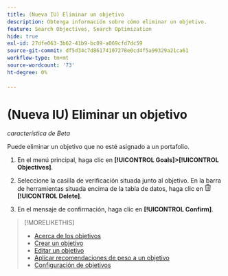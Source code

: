 ```yaml
---
title: (Nueva IU) Eliminar un objetivo
description: Obtenga información sobre cómo eliminar un objetivo.
feature: Search Objectives, Search Optimization
hide: true
exl-id: 27dfe063-3b62-41b9-bc09-a069cfd7dc59
source-git-commit: df5d34c7d86174107278e0cd4f5a99329a21ca61
workflow-type: tm+mt
source-wordcount: '73'
ht-degree: 0%

---
```


# (Nueva IU) Eliminar un objetivo

*característica de Beta*

Puede eliminar un objetivo que no esté asignado a un portafolio.

1. En el menú principal, haga clic en **[!UICONTROL Goals]>[!UICONTROL Objectives]**.

1. Seleccione la casilla de verificación situada junto al objetivo. En la barra de herramientas situada encima de la tabla de datos, haga clic en ![Eliminar](/help/search-social-commerce/assets/delete-new.png "Eliminar") **[!UICONTROL Delete]**.

1. En el mensaje de confirmación, haga clic en **[!UICONTROL Confirm]**.

>[!MORELIKETHIS]
>
>* [Acerca de los objetivos](objective-about.md)
>* [Crear un objetivo](objective-create.md)
>* [Editar un objetivo](objective-edit.md)
>* [Aplicar recomendaciones de peso a un objetivo](objective-apply-weight-recommendations.md)
>* [Configuración de objetivos](objective-settings.md)
